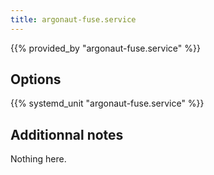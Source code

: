 ```yaml
---
title: argonaut-fuse.service
---
```


{{% provided_by "argonaut-fuse.service" %}}

## Options

{{% systemd_unit "argonaut-fuse.service" %}}

## Additionnal notes

Nothing here.